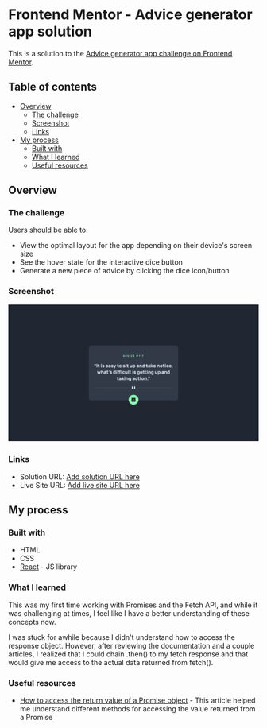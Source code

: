 # Frontend Mentor - Advice generator app solution

This is a solution to the [Advice generator app challenge on Frontend Mentor](https://www.frontendmentor.io/challenges/advice-generator-app-QdUG-13db).

## Table of contents

- [Overview](#overview)
  - [The challenge](#the-challenge)
  - [Screenshot](#screenshot)
  - [Links](#links)
- [My process](#my-process)
  - [Built with](#built-with)
  - [What I learned](#what-i-learned)
  - [Useful resources](#useful-resources)

## Overview

### The challenge

Users should be able to:

- View the optimal layout for the app depending on their device's screen size
- See the hover state for the interactive dice button 
- Generate a new piece of advice by clicking the dice icon/button

### Screenshot

![](./Advice%20Generator%20Screenshot.png)

### Links

- Solution URL: [Add solution URL here](https://your-solution-url.com)
- Live Site URL: [Add live site URL here](https://your-live-site-url.com)

## My process

### Built with

- HTML
- CSS
- [React](https://reactjs.org/) - JS library

### What I learned

This was my first time working with Promises and the Fetch API, and while it was challenging at times, I feel like I have a better understanding of these concepts now. 

I was stuck for awhile because I didn't understand how to access the response object. However, after reviewing the documentation and a couple articles, I realized that I could chain .then() to my fetch response and that would give me access to the actual data returned from fetch(). 

### Useful resources

- [How to access the return value of a Promise object](https://dev.to/ramonak/javascript-how-to-access-the-return-value-of-a-promise-object-1bck) - This article helped me understand different methods for accessing the value returned from a Promise
